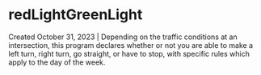# redLightGreenLight
Created October 31, 2023 | Depending on the traffic conditions at an intersection,  this program declares whether or not you are able to make a left turn, right turn,  go straight, or have to stop, with specific rules which apply to the day of the week.
